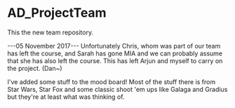 # AD_ProjectTeam

This the new team repository.

---05 November 2017---
Unfortunately Chris, whom was part of our team has left the course, and Sarah has gone MIA and we can probably assume that she has also left the course. This has left Arjun and myself to carry on the project. (Dan~)

I've added some stuff to the mood board! Most of the stuff there is from Star Wars, Star Fox and some classic shoot 'em ups like Galaga and Gradius but they're at least what was thinking of.
